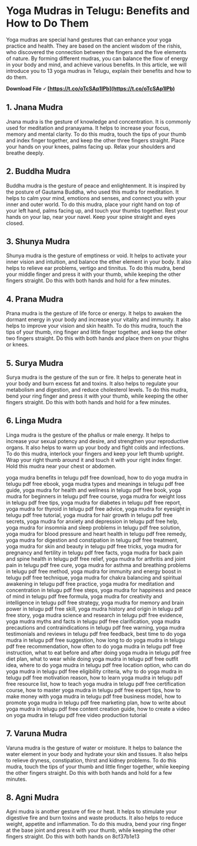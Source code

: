 
 
# Yoga Mudras in Telugu: Benefits and How to Do Them
 
Yoga mudras are special hand gestures that can enhance your yoga practice and health. They are based on the ancient wisdom of the rishis, who discovered the connection between the fingers and the five elements of nature. By forming different mudras, you can balance the flow of energy in your body and mind, and achieve various benefits. In this article, we will introduce you to 13 yoga mudras in Telugu, explain their benefits and how to do them.
 
**Download File 🗸 [https://t.co/oTcSAp1lPb](https://t.co/oTcSAp1lPb)**


 
## 1. Jnana Mudra
 
Jnana mudra is the gesture of knowledge and concentration. It is commonly used for meditation and pranayama. It helps to increase your focus, memory and mental clarity. To do this mudra, touch the tips of your thumb and index finger together, and keep the other three fingers straight. Place your hands on your knees, palms facing up. Relax your shoulders and breathe deeply.
 
## 2. Buddha Mudra
 
Buddha mudra is the gesture of peace and enlightenment. It is inspired by the posture of Gautama Buddha, who used this mudra for meditation. It helps to calm your mind, emotions and senses, and connect you with your inner and outer world. To do this mudra, place your right hand on top of your left hand, palms facing up, and touch your thumbs together. Rest your hands on your lap, near your navel. Keep your spine straight and eyes closed.
 
## 3. Shunya Mudra
 
Shunya mudra is the gesture of emptiness or void. It helps to activate your inner vision and intuition, and balance the ether element in your body. It also helps to relieve ear problems, vertigo and tinnitus. To do this mudra, bend your middle finger and press it with your thumb, while keeping the other fingers straight. Do this with both hands and hold for a few minutes.
 
## 4. Prana Mudra
 
Prana mudra is the gesture of life force or energy. It helps to awaken the dormant energy in your body and increase your vitality and immunity. It also helps to improve your vision and skin health. To do this mudra, touch the tips of your thumb, ring finger and little finger together, and keep the other two fingers straight. Do this with both hands and place them on your thighs or knees.
 
## 5. Surya Mudra
 
Surya mudra is the gesture of the sun or fire. It helps to generate heat in your body and burn excess fat and toxins. It also helps to regulate your metabolism and digestion, and reduce cholesterol levels. To do this mudra, bend your ring finger and press it with your thumb, while keeping the other fingers straight. Do this with both hands and hold for a few minutes.
 
## 6. Linga Mudra
 
Linga mudra is the gesture of the phallus or male energy. It helps to increase your sexual potency and desire, and strengthen your reproductive organs. It also helps to warm up your body and fight colds and infections. To do this mudra, interlock your fingers and keep your left thumb upright. Wrap your right thumb around it and touch it with your right index finger. Hold this mudra near your chest or abdomen.
 
yoga mudra benefits in telugu pdf free download,  how to do yoga mudra in telugu pdf free ebook,  yoga mudra types and meanings in telugu pdf free guide,  yoga mudra for health and wellness in telugu pdf free book,  yoga mudra for beginners in telugu pdf free course,  yoga mudra for weight loss in telugu pdf free tips,  yoga mudra for diabetes in telugu pdf free report,  yoga mudra for thyroid in telugu pdf free advice,  yoga mudra for eyesight in telugu pdf free tutorial,  yoga mudra for hair growth in telugu pdf free secrets,  yoga mudra for anxiety and depression in telugu pdf free help,  yoga mudra for insomnia and sleep problems in telugu pdf free solution,  yoga mudra for blood pressure and heart health in telugu pdf free remedy,  yoga mudra for digestion and constipation in telugu pdf free treatment,  yoga mudra for skin and beauty in telugu pdf free tricks,  yoga mudra for pregnancy and fertility in telugu pdf free facts,  yoga mudra for back pain and spine health in telugu pdf free relief,  yoga mudra for arthritis and joint pain in telugu pdf free cure,  yoga mudra for asthma and breathing problems in telugu pdf free method,  yoga mudra for immunity and energy boost in telugu pdf free technique,  yoga mudra for chakra balancing and spiritual awakening in telugu pdf free practice,  yoga mudra for meditation and concentration in telugu pdf free steps,  yoga mudra for happiness and peace of mind in telugu pdf free formula,  yoga mudra for creativity and intelligence in telugu pdf free strategy,  yoga mudra for memory and brain power in telugu pdf free skill,  yoga mudra history and origin in telugu pdf free story,  yoga mudra science and research in telugu pdf free evidence,  yoga mudra myths and facts in telugu pdf free clarification,  yoga mudra precautions and contraindications in telugu pdf free warning,  yoga mudra testimonials and reviews in telugu pdf free feedback,  best time to do yoga mudra in telugu pdf free suggestion,  how long to do yoga mudra in telugu pdf free recommendation,  how often to do yoga mudra in telugu pdf free instruction,  what to eat before and after doing yoga mudra in telugu pdf free diet plan,  what to wear while doing yoga mudra in telugu pdf free outfit idea,  where to do yoga mudra in telugu pdf free location option,  who can do yoga mudra in telugu pdf free eligibility criteria,  why to do yoga mudra in telugu pdf free motivation reason,  how to learn yoga mudra in telugu pdf free resource list,  how to teach yoga mudra in telugu pdf free certification course,  how to master yoga mudra in telugu pdf free expert tips,  how to make money with yoga mudra in telugu pdf free business model,  how to promote yoga mudra in telugu pdf free marketing plan,  how to write about yoga mudra in telugu pdf free content creation guide,  how to create a video on yoga mudra in telugu pdf free video production tutorial
 
## 7. Varuna Mudra
 
Varuna mudra is the gesture of water or moisture. It helps to balance the water element in your body and hydrate your skin and tissues. It also helps to relieve dryness, constipation, thirst and kidney problems. To do this mudra, touch the tips of your thumb and little finger together, while keeping the other fingers straight. Do this with both hands and hold for a few minutes.
 
## 8. Agni Mudra
 
Agni mudra is another gesture of fire or heat. It helps to stimulate your digestive fire and burn toxins and waste products. It also helps to reduce weight, appetite and inflammation. To do this mudra, bend your ring finger at the base joint and press it with your thumb, while keeping the other fingers straight. Do this with both hands on
 8cf37b1e13
 
